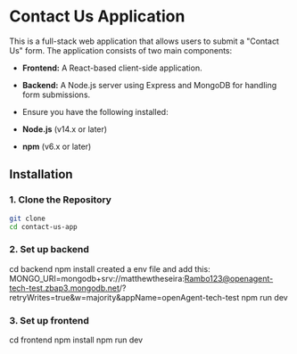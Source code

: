 # Contact Us Application

This is a full-stack web application that allows users to submit a "Contact Us" form. The application consists of two main components:
- **Frontend:** A React-based client-side application.
- **Backend:** A Node.js server using Express and MongoDB for handling form submissions.

- Ensure you have the following installed:

- **Node.js** (v14.x or later)
- **npm** (v6.x or later)

## Installation

### 1. Clone the Repository

```bash
git clone 
cd contact-us-app
```
### 2. Set up backend
cd backend
npm install
created a env file and add this:
MONGO_URI=mongodb+srv://matthewtheseira:Rambo123@openagent-tech-test.zbap3.mongodb.net/?retryWrites=true&w=majority&appName=openAgent-tech-test
npm run dev

### 3. Set up frontend
cd frontend
npm install
npm run dev










  


